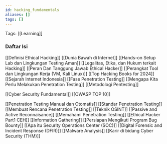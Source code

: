 ```yaml
---
id: hacking_fundamentals
aliases: []
tags: []
---
```


Tags: [[Learning]]

### Daftar Isi
[[Definisi Ethical Hacking]]
[[Dunia Bawah di Internet]]
[[Hands-on Setup Lab dan Lingkungan Testing Aman]]
[[Legalitas, Etika, dan Hukum terkait Hacking]]
[[Peran Dan Tanggung Jawab Ethical Hacker]]
[[Perangkat Tool dan Lingkungan Kerja (VM, Kali Linux)]]
[[Top Hacking Books for 2024]]
[[Sejarah Internet Indonesia]]
[[Fase Penetration Testing]]
[[Mengapa Kita Perlu Melakukan Penetration Testing]]
[[Metodologi Pentesting]]


[[Cyber Security Fundamental]]
[[OWASP TOP 10]]
<!--[[Vulnerability Management]]-->
[[Penetration Testing Manual dan Otomatis]]
[[Standar Penetration Testing]]
[[Membuat Rencana Penetration Testing]]
[[Teknik OSINT]]
[[Passive and Active Reconnaisance]]
[[Memahami Penetration Testing]]
[[Ethical Hacker Part1 CEH]]
[[Information Gathering]]
[[Persiapan Mengikuti Program Bug Bounty]]
[[Apa itu Security Operations Center (SOC)]]
[[Digital Forensic and Incident Response (DFIR)]]
[[Malware Analysis]]
[[Karir di bidang Cyber Security (THM)]]
